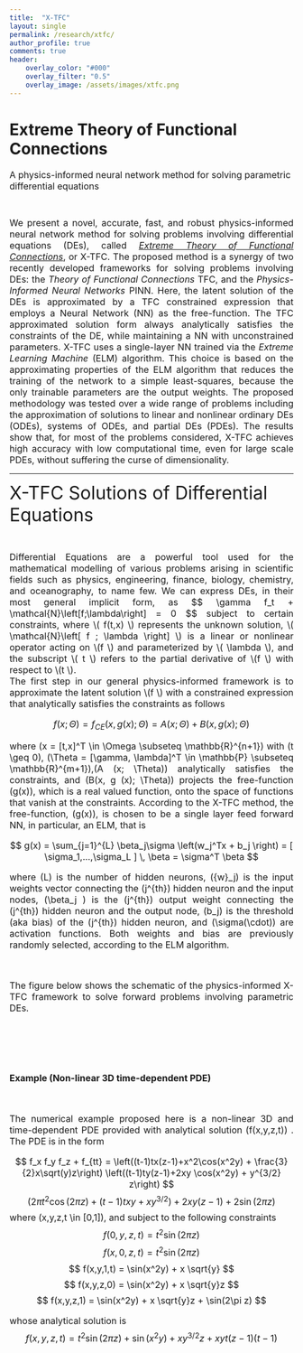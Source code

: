 ```yaml
---
title:  "X-TFC"
layout: single
permalink: /research/xtfc/
author_profile: true
comments: true
header:
    overlay_color: "#000"
    overlay_filter: "0.5"
    overlay_image: /assets/images/xtfc.png
---
```


<h1>Extreme Theory of Functional Connections</h1>

<font size="3">A physics-informed neural network method for solving parametric differential equations </font>
<p><br></p>
<font size="3">
<div style="text-align: justify;"> We present a novel, accurate, fast, and robust physics-informed neural network method for solving problems involving differential equations (DEs), called <a href="https://doi.org/10.1016/j.neucom.2021.06.015"><i>Extreme Theory of Functional Connections</i></a>, or X-TFC. The proposed method is a synergy of two recently developed frameworks for solving problems involving DEs: the <i>Theory of Functional Connections</i> TFC, and the <i>Physics-Informed Neural Networks</i> PINN. Here, the latent solution of the DEs is approximated by a TFC constrained expression that employs a Neural Network (NN) as the free-function. The TFC approximated solution form always analytically satisfies the constraints of the DE, while maintaining a NN with unconstrained parameters. X-TFC uses a single-layer NN trained via the <i>Extreme Learning Machine</i> (ELM) algorithm. This choice is based on the approximating properties of the ELM algorithm that reduces the training of the network to a simple least-squares, because the only trainable parameters are the output weights. The proposed methodology was tested over a wide range of problems including the approximation of solutions to linear and nonlinear ordinary DEs (ODEs), systems of ODEs, and partial DEs (PDEs). The results show that, for most of the problems considered, X-TFC achieves high accuracy with low computational time, even for large scale PDEs, without suffering the curse of dimensionality. </div>
</font>

<hr>


<font size="6">X-TFC Solutions of Differential Equations</font>
<p><br></p>
<font size="3">
<div style="text-align: justify;"> Differential Equations are a powerful tool used for the mathematical modelling of various problems arising in scientific fields such as physics, engineering, finance, biology, chemistry, and oceanography, to name  few. We can express DEs, in their most general implicit form, as 
$$ \gamma f_t + \mathcal{N}\left[f;\lambda\right] = 0 $$
subject to certain constraints, where \( f(t,x)  \) represents the unknown solution, \( \mathcal{N}\left[ f ; \lambda \right] \) is a linear or nonlinear operator acting on \(f \) and parameterized by \( \lambda \), and the subscript \( t \) refers to the partial derivative of \(f \) with respect to \(t \).
<br>
The first step in our general physics-informed framework is to approximate the latent solution \(f \) with a constrained expression that analytically satisfies the constraints as follows

$$
f(x; \Theta ) = f_{CE}(x, g(x); \Theta) = A(x; \Theta) + B(x, g(x); \Theta)
$$

where \(x = [t,x]^T \in \Omega \subseteq \mathbb{R}^{n+1}\) with \(t \geq 0\), \(\Theta = [\gamma, \lambda]^T \in \mathbb{P} \subseteq \mathbb{R}^{m+1}\),\(A (x; \Theta)\) analytically satisfies the constraints, and \(B(x, g (x); \Theta)\) projects the free-function \(g(x)\), which is a real valued function, onto the space of functions that vanish at the constraints. According to the X-TFC method, the free-function, \(g(x)\), is chosen to be a single layer feed forward NN, in particular, an ELM, that is

$$ g(x) = \sum_{j=1}^{L} \beta_j\sigma \left(w_j^Tx + b_j \right) = [ \sigma_1,...,\sigma_L ] \, \beta = \sigma^T \beta $$

where \(L\) is the number of hidden neurons, \({w}_j\) is the input weights vector connecting the \(j^{th}\) hidden neuron and the input nodes, 
\(\beta_j \) is the \(j^{th}\) output weight connecting the \(j^{th}\) hidden neuron and the output node, \(b_j\) is the threshold (aka bias) of the \(j^{th}\) hidden neuron, and \(\sigma(\cdot)\) are activation functions. Both weights and bias are previously randomly selected, according to the ELM algorithm.
<p><br></p>
The figure below shows the schematic of the physics-informed X-TFC framework to solve forward problems involving parametric DEs.
<p><br></p>
<img src="{{ site.url }}{{ site.baseurl }}/assets/images/xtfc_graphical.jpg" alt="" class="full">

<p><br></p>

<b>Example (Non-linear 3D time-dependent PDE)</b>
<p><br></p>

The numerical example proposed here is a non-linear 3D and time-dependent PDE provided with analytical solution \(f(x,y,z,t)\) . The PDE is in the form

$$
f_x f_y f_z + f_{tt} = \left((t-1)tx(z-1)+x^2\cos(x^2y) + \frac{3}{2}x\sqrt(y)z\right) \left((t-1)ty(z-1)+2xy \cos(x^2y) + y^{3/2} z\right)
$$
$$
\left( 2\pi t^2 \cos(2\pi z) + (t-1) txy + xy^{3/2} \right) + 2xy(z-1) + 2 \sin(2 \pi z)
$$
where \(x,y,z,t \in [0,1]\), and subject to the following constraints
$$
f(0,y,z,t) = t^2 \sin(2\pi z)
$$
$$
f(x,0,z,t) = t^2 \sin(2\pi z)
$$
$$
f(x,y,1,t) = \sin(x^2y) + x \sqrt{y}
$$
$$
f(x,y,z,0) = \sin(x^2y) + x \sqrt{y}z
$$
$$
f(x,y,z,1) = \sin(x^2y) + x \sqrt{y}z + \sin(2\pi z)
$$

whose analytical solution is
$$
f(x,y,z,t)=t^2 \sin(2\pi z) + \sin(x^2y) + xy^{3/2}z + xyt(z-1)(t-1)
$$

